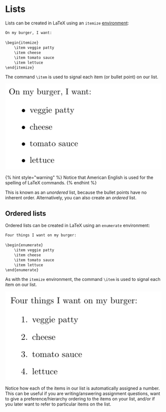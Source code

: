 # Lists

Lists can be created in LaTeX using an `itemize` [environment](../../module-1/environments/):

```text
On my burger, I want:

\begin{itemize}
    \item veggie patty
    \item cheese
    \item tomato sauce
    \item lettuce
\end{itemize}
```

The command `\item` is used to signal each item \(or bullet point\) on our list.

![Unordered list as it appears in LaTeX using the above code. Credit: Meirian Lovelace-Tozer. \(2020\).](../../.gitbook/assets/burgerlist.png)

{% hint style="warning" %}
Notice that American English is used for the spelling of LaTeX commands.
{% endhint %}

This is known as an _unordered_ list, because the bullet points have no inherent order. Alternatively, you can also create an _ordered_ list.

## Ordered lists

Ordered lists can be created in LaTeX using an `enumerate` environment:

```text
Four things I want on my burger:

\begin{enumerate}
    \item veggie patty
    \item cheese
    \item tomato sauce
    \item lettuce
\end{enumerate}
```

As with the `itemize` environment, the command `\item` is used to signal each item  on our list.

![Ordered list as it appears in LaTeX using the above code. Credit: Meirian Lovelace-Tozer. \(2020\).](../../.gitbook/assets/orderedlist%20%281%29.png)

Notice how each of the items in our list is automatically assigned a number. This can be useful if you are writing/answering assignment questions, want to give a preference/hierarchy ordering to the items on your list, and/or if you later want to refer to particular items on the list.

